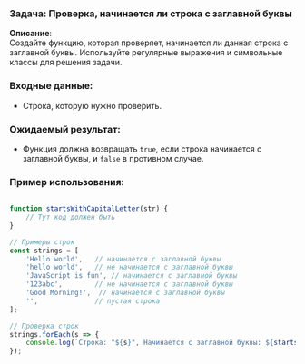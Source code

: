 ### Задача: Проверка, начинается ли строка с заглавной буквы

**Описание**:  
Создайте функцию, которая проверяет, начинается ли данная строка с заглавной буквы. Используйте регулярные выражения и символьные классы для решения задачи.

### Входные данные:
- Строка, которую нужно проверить.

### Ожидаемый результат:
- Функция должна возвращать `true`, если строка начинается с заглавной буквы, и `false` в противном случае.

### Пример использования:

```javascript

function startsWithCapitalLetter(str) {
    // Тут код должен быть
}

// Примеры строк
const strings = [
    'Hello world',   // начинается с заглавной буквы
    'hello world',   // не начинается с заглавной буквы
    'JavaScript is fun', // начинается с заглавной буквы
    '123abc',        // не начинается с заглавной буквы
    'Good Morning!',  // начинается с заглавной буквы
    '',              // пустая строка
];

// Проверка строк
strings.forEach(s => {
    console.log(`Строка: "${s}", Начинается с заглавной буквы: ${startsWithCapitalLetter(s)}`);
});